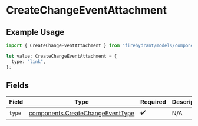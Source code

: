 # CreateChangeEventAttachment

## Example Usage

```typescript
import { CreateChangeEventAttachment } from "firehydrant/models/components";

let value: CreateChangeEventAttachment = {
  type: "link",
};
```

## Fields

| Field                                                                                | Type                                                                                 | Required                                                                             | Description                                                                          |
| ------------------------------------------------------------------------------------ | ------------------------------------------------------------------------------------ | ------------------------------------------------------------------------------------ | ------------------------------------------------------------------------------------ |
| `type`                                                                               | [components.CreateChangeEventType](../../models/components/createchangeeventtype.md) | :heavy_check_mark:                                                                   | N/A                                                                                  |